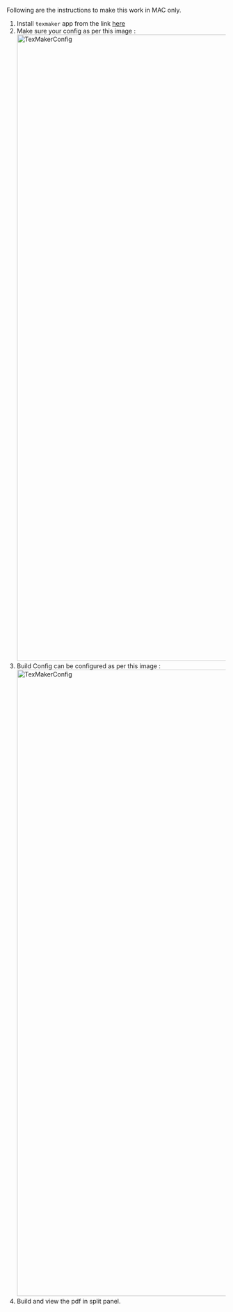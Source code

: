 Following are the instructions to make this work in MAC only.

1. Install `texmaker` app from the link [here](https://www.xm1math.net/texmaker/download.html)
2. Make sure your config as per this image : <img width="1440" alt="TexMakerConfig" src="https://github.com/user-attachments/assets/87670bfe-e68a-4e15-a954-37e343ab2661">
3. Build Config can be configured as per this image : <img width="1440" alt="TexMakerConfig" src="https://github.com/user-attachments/assets/885bf8c0-ce14-43a3-9be8-ac75f4e9b14c">
4. Build and view the pdf in split panel.
